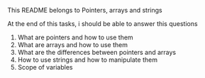 This README belongs to Pointers, arrays and strings

At the end of this tasks, i should be able to answer this questions
1. What are pointers and how to use them
2. What are arrays and how to use them
3. What are the differences between pointers and arrays
4. How to use strings and how to manipulate them
5. Scope of variables
